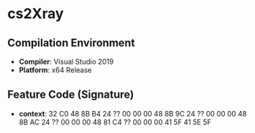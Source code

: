 # cs2Xray

## Compilation Environment
- **Compiler**: Visual Studio 2019
- **Platform**: x64 Release

## Feature Code (Signature)
- **context**: 32 C0 48 8B B4 24 ?? 00 00 00 48 8B 9C 24 ?? 00 00 00 48 8B AC 24 ?? 00 00 00 48 81 C4 ?? 00 00 00 41 5F 41 5E 5F